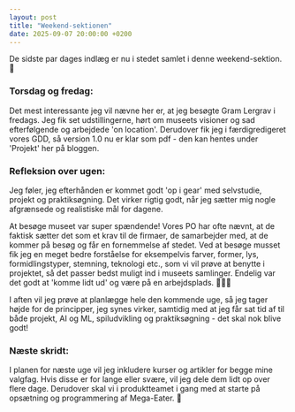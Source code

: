 ```yaml
---
layout: post
title: "Weekend-sektionen"
date: 2025-09-07 20:00:00 +0200
---
```


De sidste par dages indlæg er nu i stedet samlet i denne weekend-sektion. 📰

### Torsdag og fredag:

Det mest interessante jeg vil nævne her er, at jeg besøgte Gram Lergrav i fredags. Jeg fik set udstillingerne, hørt om museets visioner og sad efterfølgende og arbejdede 'on location'. Derudover fik jeg i færdigredigeret vores GDD, så version 1.0 nu er klar som pdf - den kan hentes under 'Projekt' her på bloggen.

### Refleksion over ugen:

Jeg føler, jeg efterhånden er kommet godt 'op i gear' med selvstudie, projekt og praktiksøgning. Det virker rigtig godt, når jeg sætter mig nogle afgrænsede og realistiske mål for dagene.

At besøge museet var super spændende! Vores PO har ofte nævnt, at de faktisk sætter det som et krav til de firmaer, de samarbejder med, at de kommer på besøg og får en fornemmelse af stedet. Ved at besøge musset fik jeg en meget bedre forståelse for eksempelvis farver, former, lys, formidlingstyper, stemning, teknologi etc., som vi vil prøve at benytte i projektet, så det passer bedst muligt ind i museets samlinger. Endelig var det godt at 'komme lidt ud' og være på en arbejdsplads. 🦴🐚📗

I aften vil jeg prøve at planlægge hele den kommende uge, så jeg tager højde for de principper, jeg synes virker, samtidig med at jeg får sat tid af til både projekt, AI og ML, spiludvikling og praktiksøgning - det skal nok blive godt!

### Næste skridt:

I planen for næste uge vil jeg inkludere kurser og artikler for begge mine valgfag. Hvis disse er for lange eller svære, vil jeg dele dem lidt op over flere dage. Derudover skal vi i produktteamet i gang med at starte på opsætning og programmering af Mega-Eater. 🦈
